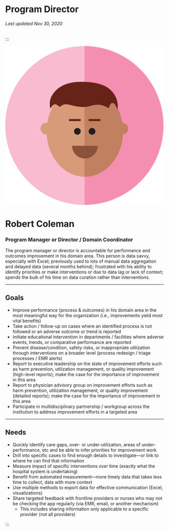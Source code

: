# Program Director

###### Last updated Nov 30, 2020

:::

<div class="persona-header">

![Avatar Image](./assets/avatars/avatar88.svg)

<div>

# Robert Coleman

### Program Manager or Director / Domain Coordinator

The program manager or director is accountable for performance and outcomes improvement in his domain area. This person is data savvy, especially with Excel; previously used to lots of manual data aggregation and delayed data (several months behind); frustrated with his ability to identify priorities or make interventions or due to data lag or lack of context; spends the bulk of his time on data curation rather than interventions.

</div>

</div>

---

## Goals

-   Improve performance (process & outcomes) in his domain area in the most meaningful way for the organization (i.e., improvements yield most vital benefits)
-   Take action / follow-up on cases where an identified process is not followed or an adverse outcome or trend is reported
-   Initiate educational intervention in departments / facilities where adverse events, trends, or comparative performance are reported
-   Prevent disease/condition, safety risks, or inappropriate utilization through interventions on a broader level (process redesign / triage processes / EMR alerts)
-   Report to executive leadership on the state of improvement efforts such as harm prevention, utilization management, or quality improvement (high-level reports); make the case for the importance of improvement in this area
-   Report to physician advisory group on improvement efforts such as harm prevention, utilization management, or quality improvement (detailed reports); make the case for the importance of improvement in this area
-   Participate in multidisciplinary partnership / workgroup across the institution to address improvement efforts in a targeted area

---

## Needs

-   Quickly identify care gaps, over- or under-utilization, areas of under-performance, etc and be able to infer priorities for improvement work
-   Drill into specific cases to find enough details to investigate—or link to where he can find that information
-   Measure impact of specific interventions over time (exactly what the hospital system is undertaking)
-   Benefit from automated measurement—more timely data that takes less time to collect, data with more context
-   Use multiple methods to export data for effective communication (Excel, visualizations)
-   Share targeted feedback with frontline providers or nurses who may not be checking the app regularly (via EMR, email, or another mechanism)
    -   This includes sharing information only applicable to a specific provider (not all providers)

:::
